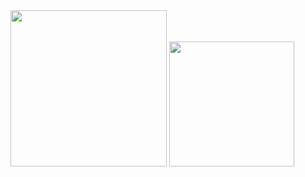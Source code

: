 <img src="https://img.shields.io/badge/GitHub%20Readme%20Generator-0d1117?logo=github&logoColor=white" width="250px">

<img src="https://img.shields.io/badge/Developed_by-Adam_Rofayel-0d1117" width="200px">
